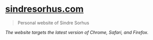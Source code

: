 # [sindresorhus.com](https://sindresorhus.com)

> Personal website of Sindre Sorhus

*The website targets the latest version of Chrome, Safari, and Firefox.*
